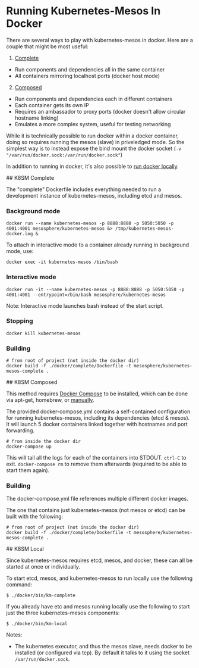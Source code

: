 # Running Kubernetes-Mesos In Docker

There are several ways to play with kubernetes-mesos in docker. Here are a couple that might be most useful:

1. [Complete](#complete)
  - Run components and dependencies all in the same container
  - All containers mirroring localhost ports (docker host mode)
2. [Composed](#composed)
  - Run components and dependencies each in different containers
  - Each container gets its own IP
  - Requires an ambassador to proxy ports (docker doesn't allow circular hostname linking)
  - Emulates a more complex system, useful for testing networking

While it is technically possible to run docker within a docker container, doing so requires running the mesos (slave) in priveledged mode.
So the simplest way is to instead expose the bind mount the docker socket (`-v "/var/run/docker.sock:/var/run/docker.sock"`)

In addition to running in docker, it's also possible to [run docker locally](#local).

<a name="complete"/>
## K8SM Complete

The "complete" Dockerfile includes everything needed to run a development instance of kubernetes-mesos, including etcd and mesos.

### Background mode

```
docker run --name kubernetes-mesos -p 8888:8888 -p 5050:5050 -p 4001:4001 mesosphere/kubernetes-mesos &> /tmp/kubernetes-mesos-docker.log &
```

To attach in interactive mode to a container already running in background mode, use:

```
docker exec -it kubernetes-mesos /bin/bash
```

### Interactive mode

```
docker run -it --name kubernetes-mesos -p 8888:8888 -p 5050:5050 -p 4001:4001 --entrypoint=/bin/bash mesosphere/kubernetes-mesos
```

Note: Interactive mode launches bash instead of the start script.

### Stopping

```
docker kill kubernetes-mesos
```

### Building

```
# from root of project (not inside the docker dir)
docker build -f ./docker/complete/Dockerfile -t mesosphere/kubernetes-mesos-complete .
```


<a name="composed"/>
## K8SM Composed

This method requires [Docker Compose](https://docs.docker.com/compose/) to be installed, which can be done via apt-get, homebrew, or [manually](https://docs.docker.com/compose/install/).

The provided docker-compose.yml contains a self-contained configuration for running kubernetes-mesos, including its dependencies (etcd & mesos).
It will launch 5 docker containers linked together with hostnames and port forwarding.

```
# from inside the docker dir
docker-compose up
```

This will tail all the logs for each of the containers into STDOUT.
`ctrl-C` to exit.
`docker-compose rm` to remove them afterwards (required to be able to start them again).

### Building

The docker-compose.yml file references multiple different docker images.

The one that contains just kubernetes-mesos (not mesos or etcd) can be built with the following:

```
# from root of project (not inside the docker dir)
docker build -f ./docker/complete/Dockerfile -t mesosphere/kubernetes-mesos-complete .
```


<a name="local"/>
## K8SM Local

Since kubernetes-mesos requires etcd, mesos, and docker, these can all be started at once or individually.

To start etcd, mesos, and kubernetes-mesos to run locally use the following command:

```
$ ./docker/bin/km-complete
```

If you already have etc and mesos running locally use the following to start just the three kubernetes-mesos components:

```
$ ./docker/bin/km-local
```

Notes:
- The kubernetes executor, and thus the mesos slave, needs docker to be installed (or configured via tcp). By default it talks to it using the socket `/var/run/docker.sock`.
